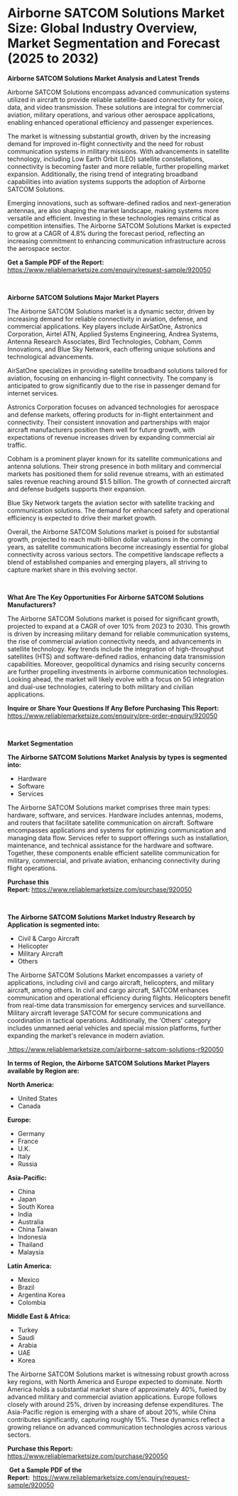 <p><h1>Airborne SATCOM Solutions Market Size: Global Industry Overview, Market Segmentation and Forecast (2025 to 2032)</h1></p><p><strong>Airborne SATCOM Solutions Market Analysis and Latest Trends</strong></p>
<p><p>Airborne SATCOM Solutions encompass advanced communication systems utilized in aircraft to provide reliable satellite-based connectivity for voice, data, and video transmission. These solutions are integral for commercial aviation, military operations, and various other aerospace applications, enabling enhanced operational efficiency and passenger experiences. </p><p>The market is witnessing substantial growth, driven by the increasing demand for improved in-flight connectivity and the need for robust communication systems in military missions. With advancements in satellite technology, including Low Earth Orbit (LEO) satellite constellations, connectivity is becoming faster and more reliable, further propelling market expansion. Additionally, the rising trend of integrating broadband capabilities into aviation systems supports the adoption of Airborne SATCOM Solutions.</p><p>Emerging innovations, such as software-defined radios and next-generation antennas, are also shaping the market landscape, making systems more versatile and efficient. Investing in these technologies remains critical as competition intensifies. The Airborne SATCOM Solutions Market is expected to grow at a CAGR of 4.8% during the forecast period, reflecting an increasing commitment to enhancing communication infrastructure across the aerospace sector.</p></p>
<p><strong>Get a Sample PDF of the Report:&nbsp;</strong> <a href="https://www.reliablemarketsize.com/enquiry/request-sample/920050?utm_campaign=1991&utm_medium=2&utm_source=Github&utm_content=ia&utm_term=18042025&utm_id=airborne-satcom-solutions">https://www.reliablemarketsize.com/enquiry/request-sample/920050</a></p>
<p>&nbsp;</p>
<p><strong>Airborne SATCOM Solutions Major Market Players</strong></p>
<p><p>The Airborne SATCOM Solutions market is a dynamic sector, driven by increasing demand for reliable connectivity in aviation, defense, and commercial applications. Key players include AirSatOne, Astronics Corporation, Airtel ATN, Applied Systems Engineering, Andrea Systems, Antenna Research Associates, Bird Technologies, Cobham, Comm Innovations, and Blue Sky Network, each offering unique solutions and technological advancements.</p><p>AirSatOne specializes in providing satellite broadband solutions tailored for aviation, focusing on enhancing in-flight connectivity. The company is anticipated to grow significantly due to the rise in passenger demand for internet services.</p><p>Astronics Corporation focuses on advanced technologies for aerospace and defense markets, offering products for in-flight entertainment and connectivity. Their consistent innovation and partnerships with major aircraft manufacturers position them well for future growth, with expectations of revenue increases driven by expanding commercial air traffic.</p><p>Cobham is a prominent player known for its satellite communications and antenna solutions. Their strong presence in both military and commercial markets has positioned them for solid revenue streams, with an estimated sales revenue reaching around $1.5 billion. The growth of connected aircraft and defense budgets supports their expansion.</p><p>Blue Sky Network targets the aviation sector with satellite tracking and communication solutions. The demand for enhanced safety and operational efficiency is expected to drive their market growth. </p><p>Overall, the Airborne SATCOM Solutions market is poised for substantial growth, projected to reach multi-billion dollar valuations in the coming years, as satellite communications become increasingly essential for global connectivity across various sectors. The competitive landscape reflects a blend of established companies and emerging players, all striving to capture market share in this evolving sector.</p></p>
<p>&nbsp;</p>
<p><strong>What Are The Key Opportunities For Airborne SATCOM Solutions Manufacturers?</strong></p>
<p><p>The Airborne SATCOM Solutions market is poised for significant growth, projected to expand at a CAGR of over 10% from 2023 to 2030. This growth is driven by increasing military demand for reliable communication systems, the rise of commercial aviation connectivity needs, and advancements in satellite technology. Key trends include the integration of high-throughput satellites (HTS) and software-defined radios, enhancing data transmission capabilities. Moreover, geopolitical dynamics and rising security concerns are further propelling investments in airborne communication technologies. Looking ahead, the market will likely evolve with a focus on 5G integration and dual-use technologies, catering to both military and civilian applications.</p></p>
<p><strong>Inquire or Share Your Questions If Any Before Purchasing This Report:</strong> <a href="https://www.reliablemarketsize.com/enquiry/pre-order-enquiry/920050?utm_campaign=1991&utm_medium=2&utm_source=Github&utm_content=ia&utm_term=18042025&utm_id=airborne-satcom-solutions">https://www.reliablemarketsize.com/enquiry/pre-order-enquiry/920050</a></p>
<p>&nbsp;</p>
<p><strong>Market Segmentation</strong></p>
<p><strong>The Airborne SATCOM Solutions Market Analysis by types is segmented into:</strong></p>
<p><ul><li>Hardware</li><li>Software</li><li>Services</li></ul></p>
<p><p>The Airborne SATCOM Solutions market comprises three main types: hardware, software, and services. Hardware includes antennas, modems, and routers that facilitate satellite communication on aircraft. Software encompasses applications and systems for optimizing communication and managing data flow. Services refer to support offerings such as installation, maintenance, and technical assistance for the hardware and software. Together, these components enable efficient satellite communication for military, commercial, and private aviation, enhancing connectivity during flight operations.</p></p>
<p><strong>Purchase this Report:&nbsp;</strong><a href="https://www.reliablemarketsize.com/purchase/920050?utm_campaign=1991&utm_medium=2&utm_source=Github&utm_content=ia&utm_term=18042025&utm_id=airborne-satcom-solutions">https://www.reliablemarketsize.com/purchase/920050</a></p>
<p>&nbsp;</p>
<p><strong>The Airborne SATCOM Solutions Market Industry Research by Application is segmented into:</strong></p>
<p><ul><li>Civil & Cargo Aircraft</li><li>Helicopter</li><li>Military Aircraft</li><li>Others</li></ul></p>
<p><p>The Airborne SATCOM Solutions Market encompasses a variety of applications, including civil and cargo aircraft, helicopters, and military aircraft, among others. In civil and cargo aircraft, SATCOM enhances communication and operational efficiency during flights. Helicopters benefit from real-time data transmission for emergency services and surveillance. Military aircraft leverage SATCOM for secure communications and coordination in tactical operations. Additionally, the 'Others' category includes unmanned aerial vehicles and special mission platforms, further expanding the market's relevance in modern aviation.</p></p>
<p><a href="https://www.reliablemarketsize.com/airborne-satcom-solutions-r920050?utm_campaign=1991&utm_medium=2&utm_source=Github&utm_content=ia&utm_term=18042025&utm_id=airborne-satcom-solutions">&nbsp;https://www.reliablemarketsize.com/airborne-satcom-solutions-r920050</a></p>
<p><strong>In terms of Region, the Airborne SATCOM Solutions Market Players available by Region are:</strong></p>
<p>
    <p> <strong> North America: </strong>
        <ul>
            <li>United States</li>
            <li>Canada</li>
        </ul>
        </p> 
    <p> <strong> Europe: </strong>
        <ul>
            <li>Germany</li>
            <li>France</li>
            <li>U.K.</li>
            <li>Italy</li>
            <li>Russia</li>
        </ul>
        </p> 
    <p> <strong> Asia-Pacific: </strong>
        <ul>
            <li>China</li>
            <li>Japan</li>
            <li>South Korea</li>
            <li>India</li>
            <li>Australia</li>
            <li>China Taiwan</li>
            <li>Indonesia</li>
            <li>Thailand</li>
            <li>Malaysia</li>
        </ul>
        </p> 
    <p> <strong> Latin America: </strong>
        <ul>
            <li>Mexico</li>
            <li>Brazil</li>
            <li>Argentina Korea</li>
            <li>Colombia</li>
        </ul>
        </p> 
    <p> <strong> Middle East & Africa: </strong>
        <ul>
            <li>Turkey</li>
            <li>Saudi</li>
            <li>Arabia</li>
            <li>UAE</li>
            <li>Korea</li>
        </ul>
    </p>
    </p>
<p><p>The Airborne SATCOM Solutions market is witnessing robust growth across key regions, with North America and Europe expected to dominate. North America holds a substantial market share of approximately 40%, fueled by advanced military and commercial aviation applications. Europe follows closely with around 25%, driven by increasing defense expenditures. The Asia-Pacific region is emerging with a share of about 20%, while China contributes significantly, capturing roughly 15%. These dynamics reflect a growing reliance on advanced communication technologies across various sectors.</p></p>
<p><strong>Purchase this Report: </strong><a href="https://www.reliablemarketsize.com/purchase/920050?utm_campaign=1991&utm_medium=2&utm_source=Github&utm_content=ia&utm_term=18042025&utm_id=airborne-satcom-solutions">https://www.reliablemarketsize.com/purchase/920050</a></p>
<p>&nbsp;<strong>Get a Sample PDF of the Report:&nbsp;&nbsp;</strong><a href="https://www.reliablemarketsize.com/enquiry/request-sample/920050?utm_campaign=1991&utm_medium=2&utm_source=Github&utm_content=ia&utm_term=18042025&utm_id=airborne-satcom-solutions">https://www.reliablemarketsize.com/enquiry/request-sample/920050</a></p>
<p><strong></strong></p>
<p><p></p><p></p><p></p></p>